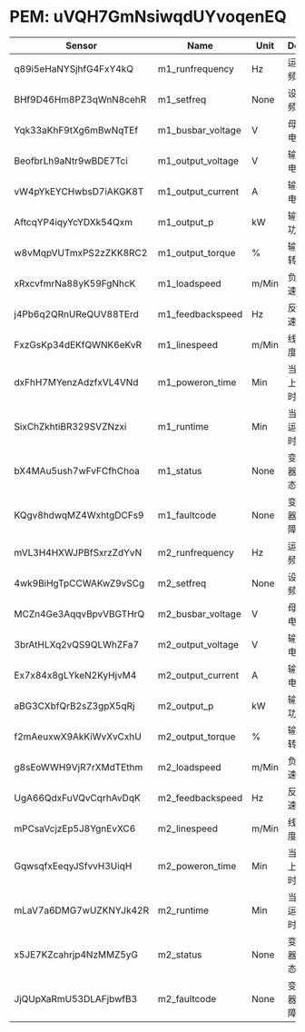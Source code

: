 # PEM: uVQH7GmNsiwqdUYvoqenEQ

|Sensor|Name|Unit|Desc|DisplayType|
|----|----|----|----|----|
|q89i5eHaNYSjhfG4FxY4kQ|m1_runfrequency|Hz|运行频率|num|
|BHf9D46Hm8PZ3qWnN8cehR|m1_setfreq|None|设定频率|num|
|Yqk33aKhF9tXg6mBwNqTEf|m1_busbar_voltage|V|母线电压|line|
|BeofbrLh9aNtr9wBDE7Tci|m1_output_voltage|V|输出电压|line|
|vW4pYkEYCHwbsD7iAKGK8T|m1_output_current|A|输出电流|line|
|AftcqYP4iqyYcYDXk54Qxm|m1_output_p|kW|输出功率|line|
|w8vMqpVUTmxPS2zZKK8RC2|m1_output_torque|%|输出转矩|line|
|xRxcvfmrNa88yK59FgNhcK|m1_loadspeed|m/Min|负载速度|line|
|j4Pb6q2QRnUReQUV88TErd|m1_feedbackspeed|Hz|反馈速度|line|
|FxzGsKp34dEKfQWNK6eKvR|m1_linespeed|m/Min|线速度|line|
|dxFhH7MYenzAdzfxVL4VNd|m1_poweron_time|Min|当前上电时间|num|
|SixChZkhtiBR329SVZNzxi|m1_runtime|Min|当前运行时间|num|
|bX4MAu5ush7wFvFCfhChoa|m1_status|None|变频器状态|num|
|KQgv8hdwqMZ4WxhtgDCFs9|m1_faultcode|None|变频器故障|num|
|mVL3H4HXWJPBfSxrzZdYvN|m2_runfrequency|Hz|运行频率|num|
|4wk9BiHgTpCCWAKwZ9vSCg|m2_setfreq|None|设定频率|num|
|MCZn4Ge3AqqvBpvVBGTHrQ|m2_busbar_voltage|V|母线电压|line|
|3brAtHLXq2vQS9QLWhZFa7|m2_output_voltage|V|输出电压|line|
|Ex7x84x8gLYkeN2KyHjvM4|m2_output_current|A|输出电流|line|
|aBG3CXbfQrB2sZ3gpX5qRj|m2_output_p|kW|输出功率|line|
|f2mAeuxwX9AkKiWvXvCxhU|m2_output_torque|%|输出转矩|line|
|g8sEoWWH9VjR7rXMdTEthm|m2_loadspeed|m/Min|负载速度|line|
|UgA66QdxFuVQvCqrhAvDqK|m2_feedbackspeed|Hz|反馈速度|line|
|mPCsaVcjzEp5J8YgnEvXC6|m2_linespeed|m/Min|线速度|line|
|GqwsqfxEeqyJSfvvH3UiqH|m2_poweron_time|Min|当前上电时间|num|
|mLaV7a6DMG7wUZKNYJk42R|m2_runtime|Min|当前运行时间|num|
|x5JE7KZcahrjp4NzMMZ5yG|m2_status|None|变频器状态|num|
|JjQUpXaRmU53DLAFjbwfB3|m2_faultcode|None|变频器故障|num|
